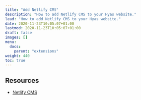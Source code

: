 ```yaml
---
title: "Add Netlify CMS"
description: "How to add Netlify CMS to your Hyas website."
lead: "How to add Netlify CMS to your Hyas website."
date: 2020-11-23T10:05:07+01:00
lastmod: 2020-11-23T10:05:07+01:00
draft: false
images: []
menu:
  docs:
    parent: "extensions"
weight: 440
toc: true
---
```


## Resources

- [Netlify CMS](https://www.netlifycms.org/)
